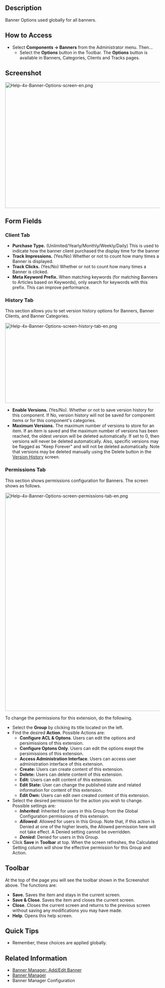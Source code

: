 <!-- Filename: Help4.x:Banners:_Options / Display title: Banners: Options -->

## Description

Banner Options used globally for all banners.

## How to Access

- Select **Components **→** Banners** from the Administrator menu.
  Then...
  - Select the **Options** button in the Toolbar. The **Options** button
    is available in Banners, Categories, Clients and Tracks pages.

## Screenshot

<img
src="https://docs.joomla.org/images/a/a7/Help-4x-Banner-Options-screen-en.png"
decoding="async" data-file-width="800" data-file-height="410"
width="800" height="410" alt="Help-4x-Banner-Options-screen-en.png" />

## Form Fields

### Client Tab

- **Purchase Type.** (Unlimited/Yearly/Monthly/Weekly/Daily) This is
  used to indicate how the banner client purchased the display time for
  the banner
- **Track Impressions.** (Yes/No) Whether or not to count how many times
  a Banner is displayed.
- **Track Clicks.** (Yes/No) Whether or not to count how many times a
  Banner is clicked.
- **Meta Keyword Prefix.** When matching keywords (for matching Banners
  to Articles based on Keywords), only search for keywords with this
  prefix. This can improve performance.

### History Tab

This section allows you to set version history options for Banners,
Banner Clients, and Banner Categories.

<img
src="https://docs.joomla.org/images/f/fd/Help-4x-Banner-Options-screen-history-tab-en.png"
decoding="async" data-file-width="600" data-file-height="196"
width="800" height="261"
alt="Help-4x-Banner-Options-screen-history-tab-en.png" />

- **Enable Versions.** (Yes/No). Whether or not to save version history
  for this component. If No, version history will not be saved for
  component items or for this component's categories.
- **Maximum Versions.** The maximum number of versions to store for an
  item. If an item is saved and the maximum number of versions has been
  reached, the oldest version will be deleted automatically. If set to
  0, then versions will never be deleted automatically. Also, specific
  versions may be flagged as "Keep Forever" and will not be deleted
  automatically. Note that versions may be deleted manually using the
  Delete button in the [Version
  History](https://docs.joomla.org/Help4.x:Components_Version_History/en "Help4.x:Components Version History/en")
  screen.

### Permissions Tab

This section shows permissions configuration for Banners. The screen
shows as follows.

<img
src="https://docs.joomla.org/images/0/04/Help-4x-Banner-Options-screen-permissions-tab-en.png"
decoding="async" data-file-width="600" data-file-height="533"
width="800" height="711"
alt="Help-4x-Banner-Options-screen-permissions-tab-en.png" />

To change the permissions for this extension, do the following.

- Select the **Group** by clicking its title located on the left.
- Find the desired **Action**. Possible Actions are:
  - **Configure ACL & Optons**. Users can edit the options and
    persimissions of this extension.
  - **Configure Optons Only**. Users can edit the options exept the
    persimissions of this extension.
  - **Access Administration Interface**. Users can access user
    administration interface of this extension.
  - **Create:** Users can create content of this extension.
  - **Delete:** Users can delete content of this extension.
  - **Edit:** Users can edit content of this extension.
  - **Edit State:** User can change the published state and related
    information for content of this extension.
  - **Edit Own:** Users can edit own created content of this extension.
- Select the desired permission for the action you wish to change.
  Possible settings are:
  - ***Inherited:*** Inherited for users in this Group from the Global
    Configuration permissions of this extension.
  - ***Allowed:*** Allowed for users in this Group. Note that, if this
    action is Denied at one of the higher levels, the Allowed permission
    here will not take effect. A Denied setting cannot be overridden.
  - ***Denied:*** Denied for users in this Group.
- Click **Save** in **Toolbar** at top. When the screen refreshes, the
  Calculated Setting column will show the effective permission for this
  Group and Action.

## Toolbar

At the top of the page you will see the toolbar shown in the Screenshot
above. The functions are:

- **Save.** Saves the item and stays in the current screen.
- **Save & Close**. Saves the item and closes the current screen.
- **Close**. Closes the current screen and returns to the previous
  screen without saving any modifications you may have made.
- **Help**. Opens this help screen.

## Quick Tips

- Remember, these choices are applied globally.

## Related Information

- [Banner Manager: Add/Edit
  Banner](https://docs.joomla.org/Help4.x:Banners:_Edit/en "Help4.x:Banners: Edit/en")
- [Banner
  Manager](https://docs.joomla.org/Help4.x:Banners/en "Help4.x:Banners/en")
- <span class="mw-selflink selflink">Banner Manager Configuration</span>
